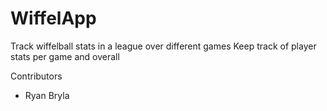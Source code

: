 # WiffelApp

Track wiffelball stats in a league over different games
Keep track of player stats per game and overall

Contributors
- Ryan Bryla
